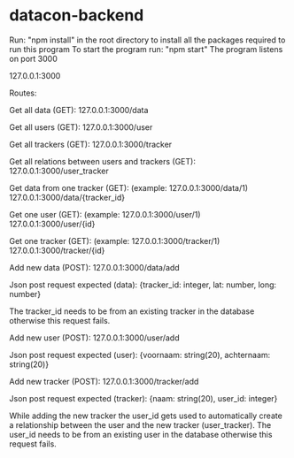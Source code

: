 # datacon-backend

Run: "npm install" in the root directory to install all the packages required to run this program
To start the program run: "npm start"
The program listens on port 3000

127.0.0.1:3000

Routes:

Get all data (GET):
127.0.0.1:3000/data

Get all users (GET):
127.0.0.1:3000/user

Get all trackers (GET):
127.0.0.1:3000/tracker

Get all relations between users and trackers (GET):
127.0.0.1:3000/user_tracker

Get data from one tracker (GET): (example: 127.0.0.1:3000/data/1)
127.0.0.1:3000/data/{tracker_id}

Get one user (GET): (example: 127.0.0.1:3000/user/1)
127.0.0.1:3000/user/{id}

Get one tracker (GET): (example: 127.0.0.1:3000/tracker/1)
127.0.0.1:3000/tracker/{id}

Add new data (POST):
127.0.0.1:3000/data/add

Json post request expected (data):
{tracker_id: integer, lat: number, long: number}

The tracker_id needs to be from an existing tracker in the database otherwise this request fails.

Add new user (POST):
127.0.0.1:3000/user/add

Json post request expected (user):
{voornaam: string(20), achternaam: string(20)}

Add new tracker (POST):
127.0.0.1:3000/tracker/add

Json post request expected (tracker):
{naam: string(20), user_id: integer}

While adding the new tracker the user_id gets used to automatically create a relationship between the user and the new tracker (user_tracker).
The user_id needs to be from an existing user in the database otherwise this request fails.
